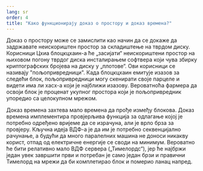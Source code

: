 ```yaml
---
lang: sr
order: 4
title: "Како функционирају доказ о простору и доказ времена?"
---
```


Доказ о простору може се замислити као начин да се докаже да задржавате неискориштен простор за складиштење на тврдом диску. Корисници Цхиа блоцкцхаин-а ће „засијати“ неискориштени простор на њиховом погону тврдог диска инсталирањем софтвера који чува збирку криптографских бројева на диску у „плотове“. Ови корисници се називају "пољопривредници". Када блоцкцхаин емитује изазов за следећи блок, пољопривредници могу скенирати своје парцеле и видети има ли хасх-а који је најближи изазову. Вероватноћа фармера да освоји блок је проценат укупног простора који је пољопривредник упоредио са целокупном мрежом.

Доказ времена захтева мало времена да прође између блокова. Доказ времена имплементира провјерљива функција за одлагање којој је потребно одређено вријеме да се израчуна, али је врло брза за провјеру. Кључна идеја ВДФ-а је да им је потребно секвенцијално рачунање, а будући да много паралелних машина не доноси никакву корист, отпад од електричне енергије се своди на минимум. Вероватно ће бити релативно мало ВДФ сервера („Тимелордс“), јер ће најбржи један увек завршити први и потребан је само један брзи и правични Тимелорд на мрежи да би комплетирао блок и померио ланац напред.
